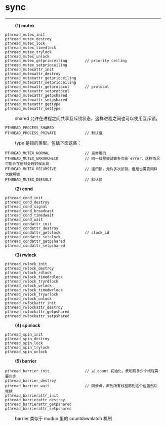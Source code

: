 # sync
***

&emsp;&emsp;
**(1) mutex**

    pthread_mutex_init
    pthread_mutex_destroy
    pthread_mutex_lock
    pthread_mutex_timedlock
    pthread_mutex_trylock
    pthread_mutex_unlock
    pthread_mutex_getprioceiling        // priority ceiling
    pthread_mutex_setprioceiling
    pthread_mutexattr_init
    pthread_mutexattr_destroy
    pthread_mutexattr_getprioceiling
    pthread_mutexattr_setprioceiling
    pthread_mutexattr_getprotocol       // protocol
    pthread_mutexattr_setprotocol
    pthread_mutexattr_getpshared
    pthread_mutexattr_setpshared
    pthread_mutexattr_gettype
    pthread_mutexattr_settype

&emsp;&emsp;
shared 允许在进程之间共享互斥锁状态，这样进程之间也可以使用互斥锁。

    PTHREAD_PROCESS_SHARED
    PTHREAD_PROCESS_PRIVATE             // 默认值
    
&emsp;&emsp;
type 是锁的类型，包括下面这些：

    PTHREAD_MUTEX_NORMAL                // 最常用的
    PTHREAD_MUTEX_ERRORCHECK            // 同一线程尝试锁多次会 error，这样情况可能会在信号处理时候出现
    PTHREAD_MUTEX_RECURSIVE             // 递归锁，允许多次加锁，但是也需要同样次数解锁
    PTHREAD_MUTEX_DEFAULT               // 默认锁

&emsp;&emsp;
**(2) cond**

    pthread_cond_init
    pthread_cond_destroy
    pthread_cond_signal
    pthread_cond_broadcast
    pthread_cond_timedwait
    pthread_cond_wait
    pthread_condattr_init
    pthread_condattr_destroy
    pthread_condattr_getclock           // clock_id
    pthread_condattr_setclock
    pthread_condattr_getpshared
    pthread_condattr_setpshared

&emsp;&emsp;
**(3) rwlock**

    pthread_rwlock_init
    pthread_rwlock_destroy
    pthread_rwlock_rdlock
    pthread_rwlock_timedrdlock
    pthread_rwlock_tryrdlock
    pthread_rwlock_wrlock
    pthread_rwlock_timedwrlock
    pthread_rwlock_trywrlock
    pthread_rwlock_unlock
    pthread_rwlockattr_init
    pthread_rwlockattr_destroy
    pthread_rwlockattr_getpshared
    pthread_rwlockattr_setpshared
    
&emsp;&emsp;
**(4) spinlock**

    pthread_spin_init
    pthread_spin_destroy
    pthread_spin_lock
    pthread_spin_trylock
    pthread_spin_unlock

&emsp;&emsp;
**(5) barrier**

    pthread_barrier_init                // 以 count 初始化，表明有多少个线程需要同步
    pthread_barrier_destroy
    pthread_barrier_wait                // 同步点，直到所有线程都到这个位置然后继续
    pthread_barrierattr_init
    pthread_barrierattr_destroy
    pthread_barrierattr_getpshared
    pthread_barrierattr_setpshared
    
&emsp;&emsp;
barrier 类似于 muduo 里的 countdownlatch 机制